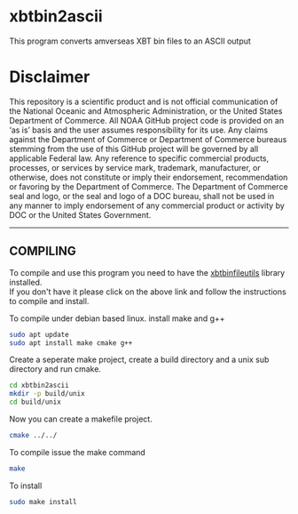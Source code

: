 # xbtbin2ascii
This program converts amverseas XBT bin files to an ASCII output


Disclaimer
==========
This repository is a scientific product and is not official communication of the National Oceanic and
Atmospheric Administration, or the United States Department of Commerce. All NOAA GitHub project code is
provided on an ‘as is’ basis and the user assumes responsibility for its use. Any claims against the Department of
Commerce or Department of Commerce bureaus stemming from the use of this GitHub project will be governed
by all applicable Federal law. Any reference to specific commercial products, processes, or services by service
mark, trademark, manufacturer, or otherwise, does not constitute or imply their endorsement, recommendation or
favoring by the Department of Commerce. The Department of Commerce seal and logo, or the seal and logo of a
DOC bureau, shall not be used in any manner to imply endorsement of any commercial product or activity by
DOC or the United States Government.


-----------------------------------
**COMPILING**
------------------------------------
To compile and use this program you need to have the [xbtbinfileutils](https://github.com/pedrolpena/xbtbinfileutils) library installed.<br>
If you don't have it please click on the above link and follow the instructions to compile and install.

To compile under debian based linux.
install make and g++
```bash
sudo apt update
sudo apt install make cmake g++
```

Create a seperate make project, create a build directory and a unix sub directory and run cmake.

```bash
cd xbtbin2ascii
mkdir -p build/unix
cd build/unix
```
Now you can create a makefile project.
```bash
cmake ../../
```
To compile issue the make command
```bash
make
```

To install 
```bash
sudo make install
```

